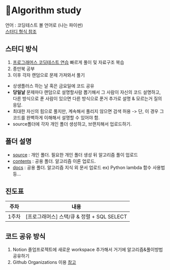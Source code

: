 # 📒Algorithm study
언어 : 코딩테스트 볼 언어로 (나는 파이썬)    
[스터디 형식 참조](https://github.com/TheCopiens/algorithm-study)
## 스터디 방식
1. [프로그래머스 코딩테스트 연습](https://programmers.co.kr/learn/challenges) 빠르게 풀이 및 자료구조 복습
2. 종만북 공부
3. 이후 각자 랜덤으로 문제 가져와서 풀기

- 상생플러스 하는 날 혹은 금요일에 코드 공유
- **당일날** 문제마다 랜덤으로 설명할사람 뽑기해서 그 사람이 자신의 코드 설명하고, 다른 방식으로 푼 사람이 있으면 다른 방식으로 푼거 추가로 설명 & 모르는거 질의응답.
- 최대한 자신의 힘으로 풀지만, 계속해서 풀리지 않으면 검색 허용 -> 단, 이 경우 그 코드를 완벽하게 이해해서 설명할 수 있어야 함.
- source폴더에 각자 개인 폴더 생성하고, 브랜치해서 업로드하기.

## 폴더 설명
- [source](./source) : 개인 폴더. 필요한 개인 폴더 생성 뒤 알고리즘 풀이 업로드
- [contents](./contents) : 공용 폴더. 알고리즘 이론 업로드.
- [docs](./docs) : 공용 폴더. 알고리즘 지식 외 문서 업로드 ex) Python lambda 함수 사용법 등...
## 진도표
|주차|내용|
|----|----|
|1주차|[프로그래머스] 스택/큐 & 정렬 + SQL SELECT|




## 코드 공유 방식
1. Notion 졸업프로젝트에 새로운 workspace 추가해서 거기에 알고리즘&풀이방법 공유하기
2. Github Organizations 이용 [참고](https://github.com/TheCopiens/algorithm-study)
